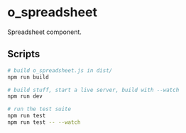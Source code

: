 # o_spreadsheet

Spreadsheet component.

## Scripts

```bash
# build o_spreadsheet.js in dist/
npm run build

# build stuff, start a live server, build with --watch
npm run dev

# run the test suite
npm run test
npm run test -- --watch
```